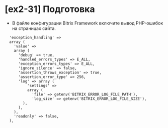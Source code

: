 # [ex2-31] Подготовка

* В файле конфигурации Bitrix Framework включите вывод PHP-ошибок на страницах сайта.

```
  'exception_handling' =>
  array (
    'value' =>
    array (
      'debug' => true,
      'handled_errors_types' => E_ALL,
      'exception_errors_types' => E_ALL,
      'ignore_silence' => false,
      'assertion_throws_exception' => true,
      'assertion_error_type' => 256,
      'log' => array (
          'settings' =>
          array (
            'file' => getenv('BITRIX_ERROR_LOG_FILE_PATH'),
            'log_size' => getenv('BITRIX_ERROR_LOG_FILE_SIZE'),
        ),
      ),
    ),
    'readonly' => false,
  ),
```

